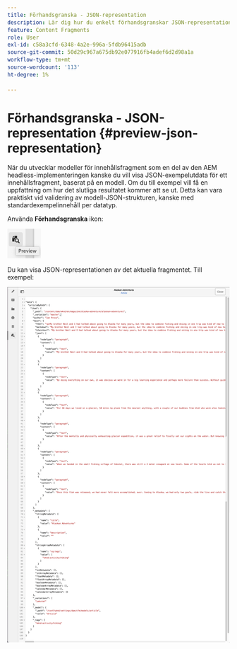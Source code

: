 ```yaml
---
title: Förhandsgranska - JSON-representation
description: Lär dig hur du enkelt förhandsgranskar JSON-representationen av dina innehållsfragment när du implementerar AEM headless-lösning.
feature: Content Fragments
role: User
exl-id: c58a3cfd-6348-4a2e-996a-5fdb96415adb
source-git-commit: 50d29c967a675db92e077916fb4adef6d2d98a1a
workflow-type: tm+mt
source-wordcount: '113'
ht-degree: 1%

---
```


# Förhandsgranska - JSON-representation {#preview-json-representation}

När du utvecklar modeller för innehållsfragment som en del av den AEM headless-implementeringen kanske du vill visa JSON-exempelutdata för ett innehållsfragment, baserat på en modell. Om du till exempel vill få en uppfattning om hur det slutliga resultatet kommer att se ut. Detta kan vara praktiskt vid validering av modell-JSON-strukturen, kanske med standardexempelinnehåll per datatyp.

Använda **Förhandsgranska** ikon:

![Innehållsfragmentsredigeraren - fliken Förhandsgranska](assets/cfm-preview-01.png)

Du kan visa JSON-representationen av det aktuella fragmentet. Till exempel:

![Innehållsfragmentredigerare - förhandsgranskning av ett fragment](assets/cfm-preview-02.png)

<!--
**Copy URL** lets you copy to clipboard the URL for either author or publish.
-->
